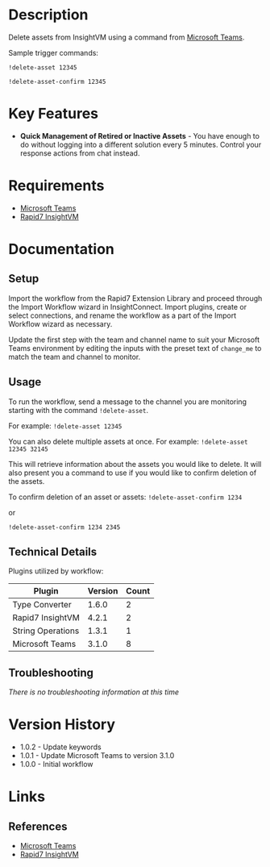 # Description

Delete assets from InsightVM using a command from [Microsoft Teams](https://docs.rapid7.com/insightconnect/microsoft-teams/).

Sample trigger commands:

`!delete-asset 12345`

`!delete-asset-confirm 12345`

# Key Features

* **Quick Management of Retired or Inactive Assets** - You have enough to do without logging into a different solution every 5 minutes. Control your response actions from chat instead.

# Requirements

* [Microsoft Teams](https://docs.rapid7.com/insightconnect/microsoft-teams/)
* [Rapid7 InsightVM](https://www.rapid7.com/products/insightvm/)

# Documentation

## Setup

Import the workflow from the Rapid7 Extension Library and proceed through the Import Workflow wizard in InsightConnect. Import plugins, create or select connections, and rename the workflow as a part of the Import Workflow wizard as necessary.

Update the first step with the team and channel name to suit your Microsoft Teams environment by editing the inputs with the preset text of `change_me` to match the team and channel to monitor.

## Usage

To run the workflow, send a message to the channel you are monitoring starting with the command `!delete-asset`.

For example:
`!delete-asset 12345`

You can also delete multiple assets at once. For example: 
`!delete-asset 12345 32145`

This will retrieve information about the assets you would like to delete. It will also present you a command to use if you would like to confirm deletion of the assets. 

To confirm deletion of an asset or assets: 
`!delete-asset-confirm 1234`

or 

`!delete-asset-confirm 1234 2345`

## Technical Details

Plugins utilized by workflow:

|Plugin|Version|Count|
|----|----|--------|
|Type Converter|1.6.0|2|
|Rapid7 InsightVM|4.2.1|2|
|String Operations|1.3.1|1|
|Microsoft Teams|3.1.0|8|

## Troubleshooting

_There is no troubleshooting information at this time_

# Version History

* 1.0.2 - Update keywords
* 1.0.1 - Update Microsoft Teams to version 3.1.0
* 1.0.0 - Initial workflow

# Links

## References

* [Microsoft Teams](https://docs.rapid7.com/insightconnect/microsoft-teams/)
* [Rapid7 InsightVM](https://www.rapid7.com/products/insightvm/)
